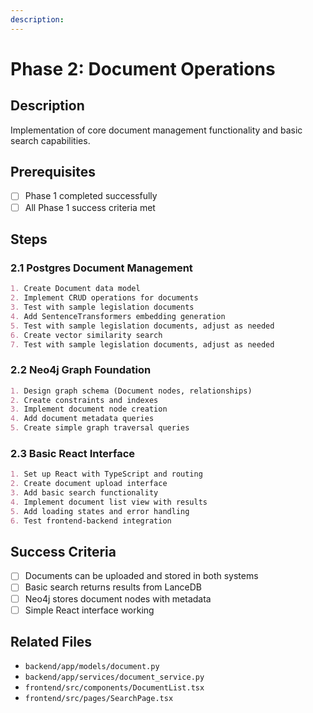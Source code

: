 ```yaml
---
description:
---
```


# Phase 2: Document Operations

## Description

Implementation of core document management functionality and basic search capabilities.

## Prerequisites

- [ ] Phase 1 completed successfully
- [ ] All Phase 1 success criteria met

## Steps

### 2.1 Postgres Document Management

```markdown
1. Create Document data model
2. Implement CRUD operations for documents
3. Test with sample legislation documents
4. Add SentenceTransformers embedding generation
5. Test with sample legislation documents, adjust as needed
6. Create vector similarity search
7. Test with sample legislation documents, adjust as needed
```

### 2.2 Neo4j Graph Foundation

```markdown
1. Design graph schema (Document nodes, relationships)
2. Create constraints and indexes
3. Implement document node creation
4. Add document metadata queries
5. Create simple graph traversal queries
```

### 2.3 Basic React Interface

```markdown
1. Set up React with TypeScript and routing
2. Create document upload interface
3. Add basic search functionality
4. Implement document list view with results
5. Add loading states and error handling
6. Test frontend-backend integration
```

## Success Criteria

- [ ] Documents can be uploaded and stored in both systems
- [ ] Basic search returns results from LanceDB
- [ ] Neo4j stores document nodes with metadata
- [ ] Simple React interface working

## Related Files

- `backend/app/models/document.py`
- `backend/app/services/document_service.py`
- `frontend/src/components/DocumentList.tsx`
- `frontend/src/pages/SearchPage.tsx`
